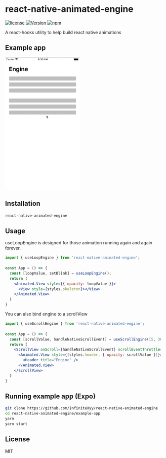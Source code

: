 # react-native-animated-engine

[![license](https://img.shields.io/github/license/mashape/apistatus.svg)]()
[![Version](https://img.shields.io/npm/v/react-native-animated-engine.svg)](https://www.npmjs.com/package/react-native-animated-engine)
[![npm](https://img.shields.io/npm/dt/react-native-animated-engine.svg)](https://www.npmjs.com/package/react-native-animated-engine)


A react-hooks utility to help build react native animations

## Example app

![image](screenshot.gif)

## Installation
```bash
react-native-animated-engine
```

## Usage

useLoopEngine is designed for those animation running again and again forever. 

```jsx
import { useLoopEngine } from 'react-native-animated-engine';

const App = () => {
  const [loopValue, setBlink] = useLoopEngine();
  return (
    <Animated.View style={{ opacity: loopValue }}>
	  <View style={styles.skeleton}></View>
    </Animated.View>
  )
}
```

You can also bind engine to a scrollView

```jsx
import { useScrollEngine } from 'react-native-animated-engine';

const App = () => {
  const [scrollValue, handleNativeScrollEvent] = useScrollEngine([5, 30]);
  return (
    <ScrollView onScroll={handleNativeScrollEvent} scrollEventThrottle={32}>
      <Animated.View style={[styles.header, { opacity: scrollValue }]}>
        <Header title="Engine" />
      </Animated.View>
    </ScrollView>
  )
}
```

## Running example app (Expo)

```sh
git clone https://github.com/InfiniteXyy/react-native-animated-engine
cd react-native-animated-engine/example-app
yarn
yarn start
```

## License

MIT
